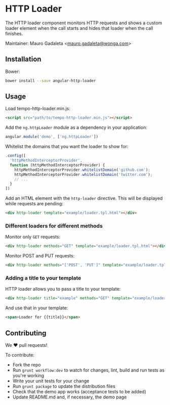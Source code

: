 HTTP Loader
===========

The HTTP loader component monitors HTTP requests and shows a custom loader element
when the call starts and hides that loader when the call finishes.

Maintainer: Mauro Gadaleta <<mauro.gadaleta@wonga.com>>

Installation
------------

Bower:

```sh
bower install --save angular-http-loader
```

Usage
-----

Load tempo-http-loader.min.js:

```html
<script src="path/to/tempo-http-loader.min.js"></script>
```

Add the `ng.httpLoader` module as a dependency in your application:

```javascript
angular.module('demo', ['ng.httpLoader'])
```

Whitelist the domains that you want the loader to show for:

```javascript
.config([
  'httpMethodInterceptorProvider',
  function (httpMethodInterceptorProvider) {
    httpMethodInterceptorProvider.whitelistDomain('github.com');
    httpMethodInterceptorProvider.whitelistDomain('twitter.com');
    // ...
  }
])
```

Add an HTML element with the `http-loader` directive. This will be displayed
while requests are pending:

```html
<div http-loader template="example/loader.tpl.html"></div>
```

### Different loaders for different methods

Monitor only `GET` requests:

```html
<div http-loader methods="GET" template="example/loader.tpl.html"></div>
```

Monitor POST and PUT requests:

```html
<div http-loader methods="['POST', 'PUT']" template="example/loader.tpl.html"></div>
```

### Adding a title to your template

HTTP loader allows you to pass a title to your template:

```html
<div http-loader title="example" methods="GET" template="example/loader.tpl.html"></div>
```

And use that in your template:

```html
<span>Loader for {{title}}</span>
```

Contributing
------------

We :heart: pull requests!

To contribute:

- Fork the repo
- Run `grunt workflow:dev` to watch for changes, lint, build and run tests as
  you're working
- Write your unit tests for your change
- Run `grunt package` to update the distribution files
- Check that the demo app works (acceptance tests to be added)
- Update README.md and, if necessary, the demo page
